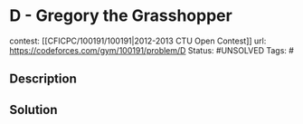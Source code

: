 # D - Gregory the Grasshopper

contest: [[CFICPC/100191/100191|2012-2013 CTU Open Contest]]
url: https://codeforces.com/gym/100191/problem/D
Status: #UNSOLVED
Tags: #

## Description

## Solution

